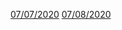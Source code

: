 [07/07/2020](https://pbrink10.github.io/Paul-Brenkus.github.io/07_07_2020-Response.md)
[07/08/2020](https://pbrink10.github.io/Paul-Brenkus.github.io/07_08_2020.md)
